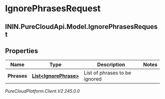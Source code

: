 # IgnorePhrasesRequest

## ININ.PureCloudApi.Model.IgnorePhrasesRequest

## Properties

|Name | Type | Description | Notes|
|------------ | ------------- | ------------- | -------------|
| **Phrases** | [**List&lt;IgnorePhrase&gt;**](IgnorePhrase) | List of phrases to be ignored | |



_PureCloudPlatform.Client.V2 245.0.0_
